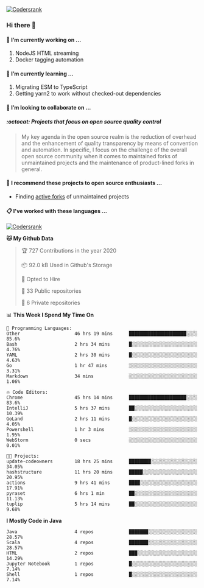 [![Codersrank](https://cdn.image4.io/matfax/c_scale,w_540/codersrank.png)](https://profile.codersrank.io/user/matfax)

### Hi there 👋

#### 🔭 I’m currently working on ...

1. NodeJS HTML streaming
1. Docker tagging automation

#### 🌱 I’m currently learning ...

1. Migrating ESM to TypeScript
1. Getting yarn2 to work without checked-out dependencies

#### 👯 I’m looking to collaborate on ...

##### :octocat: Projects that focus on open source quality control
> My key agenda in the open source realm is the reduction of overhead and the enhancement of quality transparency by means of convention and automation. In specific, I focus on the challenge of the overall open source community when it comes to maintained forks of unmaintained projects and the maintenance of product-lined forks in general.

#### :rocket: I recommend these projects to open source enthusiasts ...

* Finding [active forks](https://github.com/techgaun/active-forks) of unmaintained projects

#### :clipboard: I've worked with these languages ...

[![Codersrank](https://cdn.image4.io/matfax/c_scale,w_760/languages.png)](https://profile.codersrank.io/user/matfax)

<!--START_SECTION:waka-->
**🐱 My Github Data** 

> 🏆 727 Contributions in the year 2020
 > 
> 📦 92.0 kB Used in Github's Storage 
 > 
> 💼 Opted to Hire
 > 
> 📜 33 Public repositories
 > 
> 🔑 6 Private repositories 

📊 **This Week I Spend My Time On** 

```text
💬 Programming Languages: 
Other                    46 hrs 19 mins      █████████████████████░░░░   85.6% 
Bash                     2 hrs 34 mins       █░░░░░░░░░░░░░░░░░░░░░░░░   4.76% 
YAML                     2 hrs 30 mins       █░░░░░░░░░░░░░░░░░░░░░░░░   4.63% 
Go                       1 hr 47 mins        ░░░░░░░░░░░░░░░░░░░░░░░░░   3.31% 
Markdown                 34 mins             ░░░░░░░░░░░░░░░░░░░░░░░░░   1.06%

🔥 Code Editors: 
Chrome                   45 hrs 14 mins      █████████████████████░░░░   83.6% 
IntelliJ                 5 hrs 37 mins       ██░░░░░░░░░░░░░░░░░░░░░░░   10.39% 
GoLand                   2 hrs 11 mins       █░░░░░░░░░░░░░░░░░░░░░░░░   4.05% 
Powershell               1 hr 3 mins         ░░░░░░░░░░░░░░░░░░░░░░░░░   1.95% 
WebStorm                 0 secs              ░░░░░░░░░░░░░░░░░░░░░░░░░   0.01%

🐱‍💻 Projects: 
update-codeowners        18 hrs 25 mins      ████████░░░░░░░░░░░░░░░░░   34.05% 
hashstructure            11 hrs 20 mins      █████░░░░░░░░░░░░░░░░░░░░   20.95% 
actions                  9 hrs 41 mins       ████░░░░░░░░░░░░░░░░░░░░░   17.91% 
pyraset                  6 hrs 1 min         ██░░░░░░░░░░░░░░░░░░░░░░░   11.13% 
tuplip                   5 hrs 14 mins       ██░░░░░░░░░░░░░░░░░░░░░░░   9.68%

```

**I Mostly Code in Java** 

```text
Java                     4 repos             ███████░░░░░░░░░░░░░░░░░░   28.57% 
Scala                    4 repos             ███████░░░░░░░░░░░░░░░░░░   28.57% 
HTML                     2 repos             ███░░░░░░░░░░░░░░░░░░░░░░   14.29% 
Jupyter Notebook         1 repos             █░░░░░░░░░░░░░░░░░░░░░░░░   7.14% 
Shell                    1 repos             █░░░░░░░░░░░░░░░░░░░░░░░░   7.14%

```



<!--END_SECTION:waka-->

<!--
**matfax/matfax** is a ✨ _special_ ✨ repository because its `README.md` (this file) appears on your GitHub profile.

Here are some ideas to get you started:

- 🔭 I’m currently working on ...
- 🌱 I’m currently learning ...
- 👯 I’m looking to collaborate on ...
- 🤔 I’m looking for help with ...
- 💬 Ask me about ...
- 📫 How to reach me: ...
- 😄 Pronouns: ...
- ⚡ Fun fact: ...
-->
